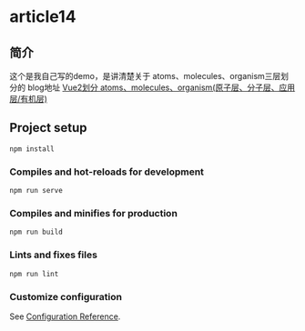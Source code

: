 # article14

## 简介
这个是我自己写的demo，是讲清楚关于 atoms、molecules、organism三层划分的
blog地址 [Vue2划分 atoms、molecules、organism(原子层、分子层、应用层/有机层)](https://kitaikuyo.one/index.php/archives/14/)

## Project setup
```
npm install
```

### Compiles and hot-reloads for development
```
npm run serve
```

### Compiles and minifies for production
```
npm run build
```

### Lints and fixes files
```
npm run lint
```

### Customize configuration
See [Configuration Reference](https://cli.vuejs.org/config/).
